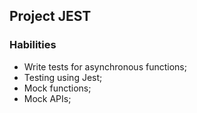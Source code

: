## Project JEST

### Habilities

- Write tests for asynchronous functions;
- Testing using Jest;
- Mock functions;
- Mock APIs;